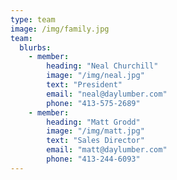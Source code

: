 ```yaml
---
type: team
image: /img/family.jpg
team:
  blurbs:
    - member:
        heading: "Neal Churchill"
        image: "/img/neal.jpg"
        text: "President"
        email: "neal@daylumber.com"
        phone: "413-575-2689"
    - member:
        heading: "Matt Grodd"
        image: "/img/matt.jpg"
        text: "Sales Director"
        email: "matt@daylumber.com"
        phone: "413-244-6093"
---
```

